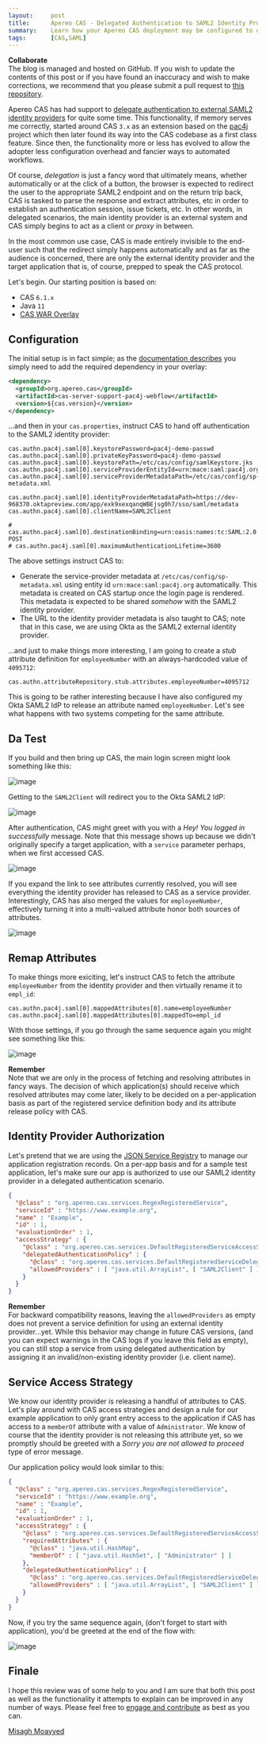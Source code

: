 ```yaml
---
layout:     post
title:      Apereo CAS - Delegated Authentication to SAML2 Identity Providers
summary:    Learn how your Apereo CAS deployment may be configured to delegate authentication to an external SAML2 identity provider.
tags:       [CAS,SAML]
---
```


<div class="alert alert-success">
  <strong>Collaborate</strong><br/>The blog is managed and hosted on GitHub. If you wish to update the contents of this post or if you have found an inaccuracy and wish to make corrections, we recommend that you please submit a pull request to <a href="https://github.com/apereo/apereo.github.io">this repository</a>.
</div>

Apereo CAS has had support to [delegate authentication to external SAML2 identity providers](https://apereo.github.io/cas/development/integration/Delegate-Authentication.html) for quite some time. This functionality, if memory serves me correctly, started around CAS `3.x` as an extension based on the [pac4j](https://github.com/pac4j/pac4j) project which then later found its way into the CAS codebase as a first class feature. Since then, the functionality more or less has evolved to allow the adopter less configuration overhead and fancier ways to automated workflows.

Of course, *delegation* is just a fancy word that ultimately means, whether automatically or at the click of a button, the browser is expected to redirect the user to the appropriate SAML2 endpoint and on the return trip back, CAS is tasked to parse the response and extract attributes, etc in order to establish an authentication session, issue tickets, etc. In other words, in delegated scenarios, the main identity provider is an external system and CAS simply begins to act as a client or *proxy* in between.

In the most common use case, CAS is made entirely invisible to the end-user such that the redirect simply happens automatically and as far as the audience is concerned, there are only the external identity provider and the target application that is, of course, prepped to speak the CAS protocol.

Let's begin. Our starting position is based on:

- CAS `6.1.x`
- Java `11`
- [CAS WAR Overlay](https://github.com/apereo/cas-overlay-template)

## Configuration

The initial setup is in fact simple; as the [documentation describes](https://apereo.github.io/cas/development/integration/Delegate-Authentication.html) you simply need to add the required dependency in your overlay:

```xml
<dependency>
  <groupId>org.apereo.cas</groupId>
  <artifactId>cas-server-support-pac4j-webflow</artifactId>
  <version>${cas.version}</version>
</dependency>
```

...and then in your `cas.properties`, instruct CAS to hand off authentication to the SAML2 identity provider:

```properties
cas.authn.pac4j.saml[0].keystorePassword=pac4j-demo-passwd
cas.authn.pac4j.saml[0].privateKeyPassword=pac4j-demo-passwd
cas.authn.pac4j.saml[0].keystorePath=/etc/cas/config/samlKeystore.jks
cas.authn.pac4j.saml[0].serviceProviderEntityId=urn:mace:saml:pac4j.org
cas.authn.pac4j.saml[0].serviceProviderMetadataPath=/etc/cas/config/sp-metadata.xml

cas.authn.pac4j.saml[0].identityProviderMetadataPath=https://dev-968370.oktapreview.com/app/exk9xexqanqWBEjsg0h7/sso/saml/metadata
cas.authn.pac4j.saml[0].clientName=SAML2Client

# cas.authn.pac4j.saml[0].destinationBinding=urn:oasis:names:tc:SAML:2.0:bindings:HTTP-POST
# cas.authn.pac4j.saml[0].maximumAuthenticationLifetime=3600
```

The above settings instruct CAS to:

- Generate the service-provider metadata at `/etc/cas/config/sp-metadata.xml` using entity id `urn:mace:saml:pac4j.org` automatically. This metadata is created on CAS startup once the login page is rendered. This metadata is expected to be shared *somehow* with the SAML2 identity provider.
- The URL to the identity provider metadata is also taught to CAS; note that in this case, we are using Okta as the SAML2 external identity provider.

...and just to make things more interesting, I am going to create a *stub* attribute definition for `employeeNumber` with an always-hardcoded value of `4095712`:

```properties
cas.authn.attributeRepository.stub.attributes.employeeNumber=4095712
```

This is going to be rather interesting because I have also configured my Okta SAML2 IdP to release an attribute named `employeeNumber`. Let's see what happens with two systems competing for the same attribute.

## Da Test

If you build and then bring up CAS, the main login screen might look something like this:

![image](https://user-images.githubusercontent.com/1205228/53325646-05d13e80-38a1-11e9-99fb-1a7346717641.png)

Getting to the `SAML2Client` will redirect you to the Okta SAML2 IdP:

![image](https://user-images.githubusercontent.com/1205228/53325664-11246a00-38a1-11e9-8203-ef533c176977.png)

After authentication, CAS might greet with you with a *Hey! You logged in successfully* message. Note that this message shows up because we didn't originally specify a target application, with a `service` parameter perhaps, when we first accessed CAS.

![image](https://user-images.githubusercontent.com/1205228/53325689-1aadd200-38a1-11e9-9418-b046f629d14c.png)

If you expand the link to see attributes currently resolved, you will see everything the identity provider has released to CAS as a service provider. Interestingly, CAS has also merged the values for `employeeNumber`, effectively turning it into a multi-valued attribute honor both sources of attributes.

![image](https://user-images.githubusercontent.com/1205228/53325713-27cac100-38a1-11e9-94a4-363b3ec64cc5.png)

## Remap Attributes

To make things more exiciting, let's instruct CAS to fetch the attribute `employeeNumber` from the identity provider
and then virtually rename it to `empl_id`:
```
cas.authn.pac4j.saml[0].mappedAttributes[0].name=employeeNumber
cas.authn.pac4j.saml[0].mappedAttributes[0].mappedTo=empl_id
```

With those settings, if you go through the same sequence again you might see something like this:

![image](https://user-images.githubusercontent.com/1205228/53326019-ce16c680-38a1-11e9-8778-e8232de3d575.png)

<div class="alert alert-info">
  <strong>Remember</strong><br/>Note that we are only in the process of fetching and resolving attributes in fancy ways. The decision of which application(s) should receive which resolved attributes may come later, likely to be decided on a per-application basis as part of the registered service definition body and its attribute release policy with CAS.
</div>

## Identity Provider Authorization

Let's pretend that we are using the [JSON Service Registry](https://apereo.github.io/cas/development/services/JSON-Service-Management.html) to manage our application registration records. On a per-app basis and for a sample test application, let's make sure our app is authorized to use our SAML2 identity provider in a delegated authentication scenario. 

```json
{
  "@class" : "org.apereo.cas.services.RegexRegisteredService",
  "serviceId" : "https://www.example.org",
  "name" : "Example",
  "id" : 1,
  "evaluationOrder" : 1,
  "accessStrategy" : {
    "@class" : "org.apereo.cas.services.DefaultRegisteredServiceAccessStrategy",
    "delegatedAuthenticationPolicy" : {
      "@class" : "org.apereo.cas.services.DefaultRegisteredServiceDelegatedAuthenticationPolicy",
      "allowedProviders" : [ "java.util.ArrayList", [ "SAML2Client" ] ]
    }
  }
}
```

<div class="alert alert-info">
  <strong>Remember</strong><br/>For backward compatibility reasons, leaving the <code>allowedProviders</code> as empty does not prevent a service definition for using an external identity provider...yet. While this behavior may change in future CAS versions, (and you can expect warnings in the CAS logs if you leave this field as empty), you can still stop a service from using delegated authentication by assigning it an invalid/non-existing identity provider (i.e. client name).
</div>

## Service Access Strategy

We know our identity provider is releasing a handful of attributes to CAS. Let's play around with CAS access strategies and design a rule for our example application to only grant entry access to the application if CAS has access to a `memberOf` attribute with a value of `Administrator`. We know of course that the identity provider is not releasing this attribute yet, so we promptly should be greeted with a *Sorry you are not allowed to proceed* type of error message.

Our application policy would look similar to this:

```json
{
  "@class" : "org.apereo.cas.services.RegexRegisteredService",
  "serviceId" : "https://www.example.org",
  "name" : "Example",
  "id" : 1,
  "evaluationOrder" : 1,
  "accessStrategy" : {
    "@class" : "org.apereo.cas.services.DefaultRegisteredServiceAccessStrategy",
    "requiredAttributes" : {
      "@class" : "java.util.HashMap",
      "memberOf" : [ "java.util.HashSet", [ "Administrator" ] ]
    },
    "delegatedAuthenticationPolicy" : {
      "@class" : "org.apereo.cas.services.DefaultRegisteredServiceDelegatedAuthenticationPolicy",
      "allowedProviders" : [ "java.util.ArrayList", [ "SAML2Client" ] ]
    }
  }
}
```

Now, if you try the same sequence again, (don't forget to start with application), you'd be greeted at the end of the flow with:

![image](https://user-images.githubusercontent.com/1205228/53349255-f7534900-38d9-11e9-84b4-ca80072d6927.png)

## Finale

I hope this review was of some help to you and I am sure that both this post as well as the functionality it attempts to explain can be improved in any number of ways. Please feel free to [engage and contribute](https://apereo.github.io/cas/developer/Contributor-Guidelines.html) as best as you can.

[Misagh Moayyed](https://twitter.com/misagh84)